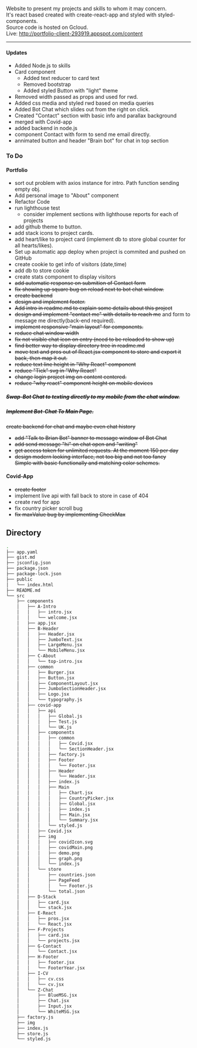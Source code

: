 Website to present my projects and skills to whom it may concern.<br>  It's react based created with create-react-app and styled with styled-components. <br>
Source code is hosted on Gcloud. <br>
Live:
http://portfolio-client-293919.appspot.com/content


<hr>

#### Updates
* Added Node.js to skills
* Card component
  * Added text reducer to card text 
  * Removed bootstrap
  * Added styled Button with "light" theme
* Removed width passed as props and used for rwd.
* Added css media and styled rwd based on media queries
* Added Bot Chat which slides out from the right on click.
* Created "Contact" section with basic info and parallax background
* merged with Covid-app
* added backend in node.js
* component Contact with form to send me email directly.
* annimated button and header "Brain bot" for chat in top section 

### To Do

#### Portfolio
* sort out problem with axios instance for intro. Path function sending empty obj.
* Add personal image to "About" component
* Refactor Code
* run lighthouse test
  * consider implement sections with lighthouse reports for each of projects
* add github theme to button.
* add stack icons to project cards.
* add heart/like to project card (implement db to store global counter for all hearts/likes).
* Set up automatic app deploy when project is commited and pushed on GitHub 
* create cookie to get info of visitors (date,time)
* add db to store cookie
* create stats component to display visitors
* <s> add automatic response on submition of Contact form </s>
* <s>fix showing up square bug on reload next to bot chat window.</s>
* <s> create backend </s>
* <s> design and implement footer.</s>
* <s> Add intro in readme.md to explain some details about this project </s>
* <s>design and implement "contact me" with details to reach me</s> and form to message me directly(back-end required).
* <s>implement responsive "main layout" for components.</s>
* <s>reduce chat window width</s>
* <s>fix not visible chat icon on entry (need to be reloaded to show up)</s>
* <s>find better way to display directory tree in readme.md</s>
* <s>move text and pros out  of React.jsx component to store and export it back, then map it out.</s> 
* <s>reduce text line height in "Why React" component</s>
* <s>reduce "Tick" svg in "Why React"</s>
* <s>change login project img on content centered.</s>
* <s>reduce "why react" component height on mobile devices</s>
##### <s> Swap-Bot Chat to texting directly to my mobile from the chat window. </s>
##### <s> Implement Bot-Chat To Main Page. </s>
 <s>create backend for chat and maybe even chat history</s>
* <s>add "Talk to Brian Bot" banner to message window of Bot Chat</s>
* <s>add send message "hi" on chat open and "writing"</s>
* <s>get access token for unlimited requests. At the moment 150 per day</s>
* <s>design modern looking interface, not too big and not too fancy\
  Simple with basic functionally and matching color schemes.</s>


#### Covid-App
* <s>create footer </s>
* implement live api with fall back to store in case of 404
* create rwd for app
* fix country picker scroll bug
* <s> fix maxValue bug by implementing CheckMax </s>

## Directory
```bash
.
├── app.yaml
├── gist.md
├── jsconfig.json
├── package.json
├── package-lock.json
├── public
│   └── index.html
├── README.md
└── src
    ├── components
    │   ├── A-Intro
    │   │   ├── intro.jsx
    │   │   └── welcome.jsx
    │   ├── app.jsx
    │   ├── B-Header
    │   │   ├── Header.jsx
    │   │   ├── JumboText.jsx
    │   │   ├── LargeMenu.jsx
    │   │   └── MobileMenu.jsx
    │   ├── C-About
    │   │   └── top-intro.jsx
    │   ├── common
    │   │   ├── Burger.jsx
    │   │   ├── Button.jsx
    │   │   ├── ComponentLayout.jsx
    │   │   ├── JumboSectionHeader.jsx
    │   │   ├── Logo.jsx
    │   │   └── typography.js
    │   ├── covid-app
    │   │   ├── api
    │   │   │   ├── Global.js
    │   │   │   ├── Test.js
    │   │   │   └── UK.js
    │   │   ├── components
    │   │   │   ├── common
    │   │   │   │   ├── Covid.jsx
    │   │   │   │   └── SectionHeader.jsx
    │   │   │   ├── factory.js
    │   │   │   ├── Footer
    │   │   │   │   └── Footer.jsx
    │   │   │   ├── Header
    │   │   │   │   └── Header.jsx
    │   │   │   ├── index.js
    │   │   │   ├── Main
    │   │   │   │   ├── Chart.jsx
    │   │   │   │   ├── CountryPicker.jsx
    │   │   │   │   ├── Global.jsx
    │   │   │   │   ├── index.js
    │   │   │   │   ├── Main.jsx
    │   │   │   │   └── Summary.jsx
    │   │   │   └── styled.js
    │   │   ├── Covid.jsx
    │   │   ├── img
    │   │   │   ├── covidIcon.svg
    │   │   │   ├── covidMain.png
    │   │   │   ├── demo.png
    │   │   │   ├── graph.png
    │   │   │   └── index.js
    │   │   └── store
    │   │       ├── countries.json
    │   │       ├── PageFeed
    │   │       │   └── Footer.js
    │   │       └── total.json
    │   ├── D-Stack
    │   │   ├── card.jsx
    │   │   └── stack.jsx
    │   ├── E-React
    │   │   ├── pros.jsx
    │   │   └── React.jsx
    │   ├── F-Projects
    │   │   ├── card.jsx
    │   │   └── projects.jsx
    │   ├── G-Contact
    │   │   └── Contact.jsx
    │   ├── H-Footer
    │   │   ├── footer.jsx
    │   │   └── FooterYear.jsx
    │   ├── I-CV
    │   │   ├── cv.css
    │   │   └── cv.jsx
    │   └── Z-Chat
    │       ├── BlueMSG.jsx
    │       ├── Chat.jsx
    │       ├── Input.jsx
    │       └── WhiteMSG.jsx
    ├── factory.js
    ├── img
    ├── index.js
    ├── store.js
    └── styled.js
```
